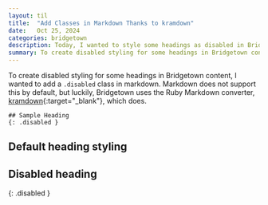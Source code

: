 ```yaml
---
layout: til
title:  "Add Classes in Markdown Thanks to kramdown"
date:   Oct 25, 2024
categories: bridgetown
description: Today, I wanted to style some headings as disabled in Bridgetown but found that Markdown doesn't support custom classes by default. Fortunately, Bridgetown’s use of kramdown lets me add them.
summary: To create disabled styling for some headings in Bridgetown content, I wanted to add a `.disabled` class in markdown. Markdown does not support this by default, but luckily, Bridgetown uses the Ruby Markdown converter, kramdown, which does...
---
```


To create disabled styling for some headings in Bridgetown content, I wanted to add a `.disabled` class in markdown. Markdown does not support this by default, but luckily, Bridgetown uses the Ruby Markdown converter, [kramdown](https://kramdown.gettalong.org/quickref.html#block-attributes]){:target="_blank"}, which does. 

```
## Sample Heading
{: .disabled }
```

## Default heading styling

## Disabled heading
{: .disabled }
